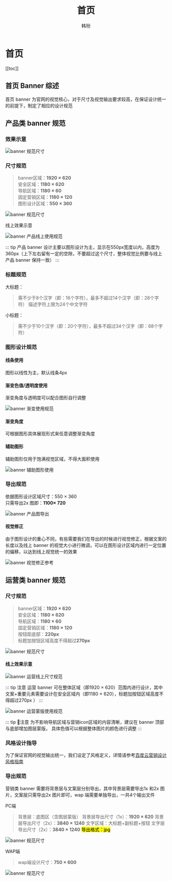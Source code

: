 ﻿---
title:  首页
author:  韩玢
sidebarDepth: 2
---
# 首页


[[toc]]


## 首页 Banner 综述


首页 banner 为官网的视觉核心，对于尺寸及视觉输出要求较高，在保证设计统一的前提下，制定了相应的设计规范



## 产品类 banner 规范

### 效果示意


![banner 规范尺寸](http://baiduyun-guideline.bj.bcebos.com/portal%2Fhomebanner%2F%E5%9B%BE%E5%BD%A2%E5%8F%82%E8%80%83.png)


### 尺寸规范

>banner区域：**1920 × 620**</br>
安全区域：**1180 × 620**</br>
导航区域：**1180 × 60**</br>
固定营销区域：**1180 × 120**</br>
图形设计区域：**550 × 360**

![banner 规范尺寸](http://baiduyun-guideline.bj.bcebos.com/portal%2Fhomebanner%2F%E8%AE%BE%E8%AE%A1%E5%8C%BA%E5%9F%9F.png)

线上效果示意

![banner 产品线上使用规范](http://baiduyun-guideline.bj.bcebos.com/portal%2Fhomebanner%2F%E4%BA%A7%E5%93%81%E7%BA%BF%E4%B8%8A%E4%BD%BF%E7%94%A8%E8%A7%84%E8%8C%83.png)

::: tip 
产品 banner 设计主要以图形设计为主，显示在550px宽度以内，高度为360px（上下左右留有一定的空隙，不要超过这个尺寸，整体视觉比例要与线上产品 banner 保持一致）
:::



### 标题规范


大标题：</br>
>需不少于8个汉字（即：16个字符），最多不超过14个汉字（即：28个字符）
描述字符上限为24个中文字符


小标题：</br>
>需不少于10个汉字（即：20个字符），最多不超过34个汉字（即：68个字符）


### 图形设计规范

#### 线条使用

图形以线性为主，默认线条4px



#### 渐变色值/透明度使用

渐变角度与透明度可以配合图形自行调整

![banner 渐变使用规范](http://baiduyun-guideline.bj.bcebos.com/portal%2Fhomebanner%2F%E6%B8%90%E5%8F%98%E4%BD%BF%E7%94%A8%E8%A7%84%E8%8C%83.png)


#### 渐变角度

可根据图形具体展现形式来任意调整渐变角度


#### 辅助图形
辅助图形仅用于饱满视觉区域，不得大面积使用

![banner 辅助图形使用](http://baiduyun-guideline.bj.bcebos.com/portal%2Fhomebanner%2F%E8%BE%85%E5%8A%A9%E5%9B%BE%E5%BD%A2%E4%BD%BF%E7%94%A8.png)


### 导出规范

依据图形设计区域尺寸：550 × 360</br>
只需导出2x 图即：**1100× 720**</br>

![banner 产品图导出](http://baiduyun-guideline.bj.bcebos.com/portal%2Fhomebanner%2F%E4%BA%A7%E5%93%81%E5%9B%BE%E5%AF%BC%E5%87%BA.png)

#### 视觉修正

由于图形设计的重心不同，有些需要我们在导出的时候进行视觉修正，根据文案的长度以及线上 banner 的视觉大小进行微调，可以在图形设计区域内进行一定位置的偏移，以达到线上视觉统一的效果

![banner 视觉修正参考](http://baiduyun-guideline.bj.bcebos.com/portal%2Fhomebanner%2F%E8%A7%86%E8%A7%89%E4%BF%AE%E6%AD%A3%E5%8F%82%E8%80%83.png)


## 运营类 banner 规范

### 尺寸规范

>banner区域：**1920 × 620**</br>
安全区域：**1180 × 620**</br>
导航区域：**1180 × 60**</br>
固定营销区域：**1180 × 120**</br>
按钮距底部：**220px**</br>
标题加按钮区域高度不得超过**270px**

![banner 规范尺寸](http://baiduyun-guideline.bj.bcebos.com/portal%2Fhomebanner%2F%E8%BF%90%E8%90%A5%E8%AE%BE%E8%AE%A1%E5%8C%BA%E5%9F%9F.png)

#### 线上效果示意

![banner 运营线上尺寸规范](http://baiduyun-guideline.bj.bcebos.com/portal%2Fhomebanner%2F%E8%BF%90%E8%90%A5%E7%BA%BF%E4%B8%8A%E5%B0%BA%E5%AF%B8%E8%A7%84%E8%8C%83.png)

::: tip 注意
运营 banner 可在整体区域（即1920 × 620）范围内进行设计，其中文案+重要元素需要设计在安全区域内（即1180 × 620），标题加按钮区域高度不得超过270px ）
:::


![banner 运营蒙版使用规范](http://baiduyun-guideline.bj.bcebos.com/portal%2Fhomebanner%2F%E8%BF%90%E8%90%A5%E8%92%99%E7%89%88%E4%BD%BF%E7%94%A8%E8%A7%84%E8%8C%83.png)

::: tip 注意
为不影响导航区域与营销icon区域的内容清晰，建议在 banner 顶部与底部增加图层蒙版， 具体色值可以根据整体图片的颜色进行调整
:::


### 风格设计指导

为了保证官网的视觉输出统一，我们设定了风格定义，详情请参考[百度云营销设计风格指南](/portal/marketing/style.html)


### 导出规范

营销类 banner 需要将背景层与文案层分别导出，其中背景层需要导出1x 和2x 图片，文案层只需导出2x 图片即可，wap 端需要单独导出，一共4个输出文件

PC端
>背景层：底图区（含图层蒙版）
背景层导出尺寸（1x）：**1920 × 620**
背景层导出尺寸（2x）：**3840 × 1240**
文字区域：大标题+副标题+按钮
文字层导出尺寸（2x）：**3840 × 1240**
<mark>导出格式：jpg</mark>

![banner 规范尺寸](http://baiduyun-guideline.bj.bcebos.com/portal%2Fhomebanner%2F%E8%BF%90%E8%90%A5banner%E5%AF%BC%E5%87%BA%E8%A7%84%E8%8C%83.png)

WAP端
>wap端设计尺寸：**750 × 600**

![banner 规范尺寸](http://baiduyun-guideline.bj.bcebos.com/portal%2Fhomebanner%2Fwap%20%E8%BF%90%E8%90%A5%E5%AF%BC%E5%87%BA.png)






